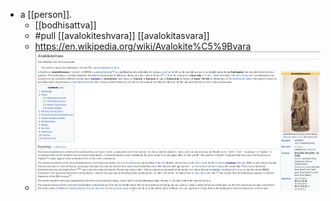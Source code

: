 - a [[person]].
  - [[bodhisattva]]
  - #pull [[avalokiteshvara]] [[avalokitasvara]]
  - https://en.wikipedia.org/wiki/Avalokite%C5%9Bvara
  - ![image.png](./assets/image_1651936625981_0.png)
